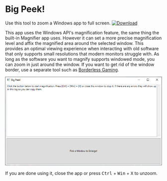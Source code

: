 # Big Peek!

Use this tool to zoom a Windows app to full screen. [![Download](https://img.shields.io/badge/Download-win--x64_NET6-blue)](https://github.com/sarahelsaig/DerelictCore.BigPeek/releases/download/v0.1/DerelictCore.BigPeek.zip)

This app uses the Windows API's magnification feature, the same thing the built-in Magnifier app uses. However it can set a more precise magnification level and affix the magnified area around the selected window. This provides an optimal viewing experience when interacting with old software that only supports small resolutions that modern monitors struggle with. As long as the software you want to magnify supports windowed mode, you can zoom in just around the window. If you want to get rid of the window border, use a separate tool such as [Borderless Gaming](https://store.steampowered.com/app/388080/Borderless_Gaming/).

![The main screen of "Big Peek!"](screenshot.png)

If you are done using it, close the app or press <kbd>Ctrl</kbd> + <kbd>Win</kbd> + <kbd>X</kbd> to unzoom.
